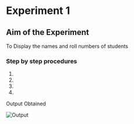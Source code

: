# Experiment 1

## Aim of the Experiment
To Display the names and roll numbers of students

### Step by step procedures
1.
2.
3.
4.

Output Obtained


![Output](Screenshot(2).png)
